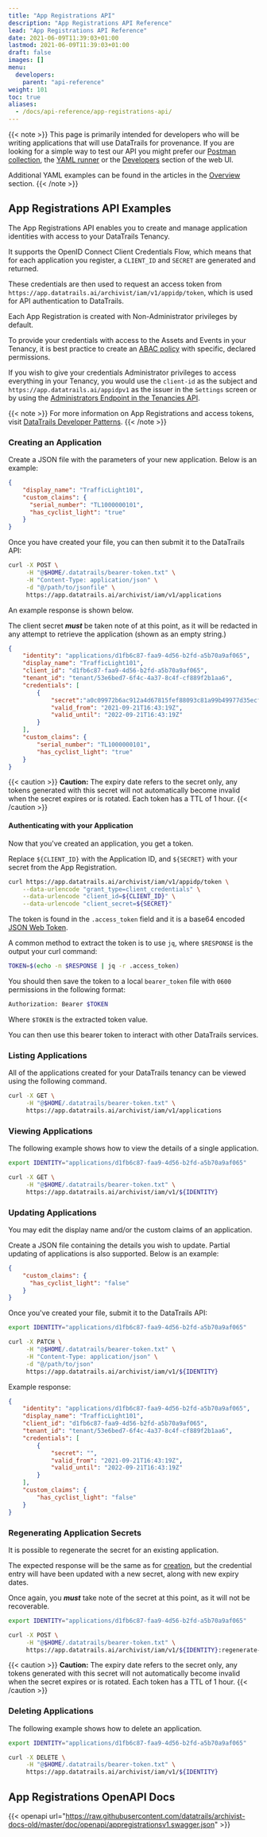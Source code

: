 ```yaml
---
title: "App Registrations API"
description: "App Registrations API Reference"
lead: "App Registrations API Reference"
date: 2021-06-09T11:39:03+01:00
lastmod: 2021-06-09T11:39:03+01:00
draft: false
images: []
menu: 
  developers:
    parent: "api-reference"
weight: 101
toc: true
aliases: 
  - /docs/api-reference/app-registrations-api/
---
```

{{< note >}}
This page is primarily intended for developers who will be writing applications that will use DataTrails for provenance. 
If you are looking for a simple way to test our API you might prefer our [Postman collection](https://www.postman.com/datatrails-inc/workspace/datatrails-public/overview), the [YAML runner](/developers/yaml-reference/story-runner-components/) or the [Developers](https://app.datatrails.ai) section of the web UI. 

Additional YAML examples can be found in the articles in the [Overview](/platform/overview/introduction/) section.
{{< /note >}}

## App Registrations API Examples

The App Registrations API enables you to create and manage application identities with access to your DataTrails Tenancy.

It supports the OpenID Connect Client Credentials Flow, which means that for each application you register, a `CLIENT_ID` and `SECRET` are generated and returned.

These credentials are then used to request an access token from `https://app.datatrails.ai/archivist/iam/v1/appidp/token`, which is used for API authentication to DataTrails.

Each App Registration is created with Non-Administrator privileges by default.

To provide your credentials with access to the Assets and Events in your Tenancy, it is best practice to create an [ABAC policy](../iam-policies-api/) with specific, declared permissions.

If you wish to give your credentials Administrator privileges to access everything in your Tenancy, you would use the `client-id` as the subject and `https://app.datatrails.ai/appidpv1` as the issuer in the `Settings` screen or by using the [Administrators Endpoint in the Tenancies API](../tenancies-api/).

{{< note >}}
For more information on App Registrations and access tokens, visit [DataTrails Developer Patterns](/developers/developer-patterns/getting-access-tokens-using-app-registrations/).
{{< /note >}}

### Creating an Application

Create a JSON file with the parameters of your new application. Below is an example:

```json
{
    "display_name": "TrafficLight101",
    "custom_claims": {
      "serial_number": "TL1000000101",
      "has_cyclist_light": "true"
    }
}
```

Once you have created your file, you can then submit it to the DataTrails API:

```bash
curl -X POST \
     -H "@$HOME/.datatrails/bearer-token.txt" \
     -H "Content-Type: application/json" \
     -d "@/path/to/jsonfile" \
     https://app.datatrails.ai/archivist/iam/v1/applications
```

An example response is shown below.

The client secret ***must*** be taken note of at this point, as it will be redacted in any attempt to retrieve the application (shown as an empty string.)

```json
{
    "identity": "applications/d1fb6c87-faa9-4d56-b2fd-a5b70a9af065",
    "display_name": "TrafficLight101",
    "client_id": "d1fb6c87-faa9-4d56-b2fd-a5b70a9af065",
    "tenant_id": "tenant/53e6bed7-6f4c-4a37-8c4f-cf889f2b1aa6",
    "credentials": [
        {
            "secret":"a0c09972b6ac912a4d67815fef88093c81a99b49977d35ecf6d162631aa29173",
            "valid_from": "2021-09-21T16:43:19Z",
            "valid_until": "2022-09-21T16:43:19Z"
        }
    ],
    "custom_claims": {
        "serial_number": "TL1000000101",
        "has_cyclist_light": "true"
    }
}
```

{{< caution >}}
**Caution:** The expiry date refers to the secret only, any tokens generated with this secret will not automatically become invalid when the secret expires or is rotated. Each token has a TTL of 1 hour.
{{< /caution >}}

#### Authenticating with your Application

Now that you've created an application, you get a token.

Replace `${CLIENT_ID}` with the Application ID, and `${SECRET}` with your secret from the App Registration.

```bash
curl https://app.datatrails.ai/archivist/iam/v1/appidp/token \
    --data-urlencode "grant_type=client_credentials" \
    --data-urlencode "client_id=${CLIENT_ID}" \
    --data-urlencode "client_secret=${SECRET}"
```

The token is found in the `.access_token` field and it is a base64 encoded [JSON Web Token](https://jwt.io/introduction/).

A common method to extract the token is to use `jq`, where `$RESPONSE` is the output your curl command:

```bash
TOKEN=$(echo -n $RESPONSE | jq -r .access_token)
```

You should then save the token to a local `bearer_token` file with `0600` permissions in the following format:

```bash
Authorization: Bearer $TOKEN
```

Where `$TOKEN` is the extracted token value.

You can then use this bearer token to interact with other DataTrails services.

### Listing Applications

All of the applications created for your DataTrails tenancy can be viewed using the following command.

```bash
curl -X GET \
     -H "@$HOME/.datatrails/bearer-token.txt" \
     https://app.datatrails.ai/archivist/iam/v1/applications
```

### Viewing Applications

The following example shows how to view the details of a single application.

```bash
export IDENTITY="applications/d1fb6c87-faa9-4d56-b2fd-a5b70a9af065"

curl -X GET \
     -H "@$HOME/.datatrails/bearer-token.txt" \
     https://app.datatrails.ai/archivist/iam/v1/${IDENTITY}
```

### Updating Applications

You may edit the display name and/or the custom claims of an application.

Create a JSON file containing the details you wish to update. Partial updating of applications is also supported. Below is an example:

```json
{
    "custom_claims": {
      "has_cyclist_light": "false"
    }
}
```

Once you've created your file, submit it to the DataTrails API:

```bash
export IDENTITY="applications/d1fb6c87-faa9-4d56-b2fd-a5b70a9af065"

curl -X PATCH \
     -H "@$HOME/.datatrails/bearer-token.txt" \
     -H "Content-Type: application/json" \
     -d "@/path/to/json"
     https://app.datatrails.ai/archivist/iam/v1/${IDENTITY}
```

Example response:

```json
{
    "identity": "applications/d1fb6c87-faa9-4d56-b2fd-a5b70a9af065",
    "display_name": "TrafficLight101",
    "client_id": "d1fb6c87-faa9-4d56-b2fd-a5b70a9af065",
    "tenant_id": "tenant/53e6bed7-6f4c-4a37-8c4f-cf889f2b1aa6",
    "credentials": [
        {
            "secret": "",
            "valid_from": "2021-09-21T16:43:19Z",
            "valid_until": "2022-09-21T16:43:19Z"
        }
    ],
    "custom_claims": {
        "has_cyclist_light": "false"
    }
}
```

### Regenerating Application Secrets

It is possible to regenerate the secret for an existing application.

The expected response will be the same as for [creation](./#creating-an-application), but the credential entry will have been updated with a new secret, along with new expiry dates.

Once again, you ***must*** take note of the secret at this point, as it will not be recoverable.

```bash
export IDENTITY="applications/d1fb6c87-faa9-4d56-b2fd-a5b70a9af065"

curl -X POST \
     -H "@$HOME/.datatrails/bearer-token.txt" \
     https://app.datatrails.ai/archivist/iam/v1/${IDENTITY}:regenerate-secret
```

{{< caution >}}
**Caution:** The expiry date refers to the secret only, any tokens generated with this secret will not automatically become invalid when the secret expires or is rotated. Each token has a TTL of 1 hour.
{{< /caution >}}

### Deleting Applications

The following example shows how to delete an application.

```bash
export IDENTITY="applications/d1fb6c87-faa9-4d56-b2fd-a5b70a9af065"

curl -X DELETE \
     -H "@$HOME/.datatrails/bearer-token.txt" \
     https://app.datatrails.ai/archivist/iam/v1/${IDENTITY}
```

## App Registrations OpenAPI Docs

{{< openapi url="https://raw.githubusercontent.com/datatrails/archivist-docs-old/master/doc/openapi/appregistrationsv1.swagger.json" >}}
